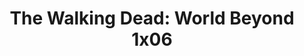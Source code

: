 ---
layout: episodios
title: "The Walking Dead: World Beyond 1x06"
url_serie_padre: 'the-walking-dead-world-beyond/temporada-1'
category: 'series'
capitulo: 'yes'
anio: '2020'
prev: 'capitulo-5'
proximo: ''
sandbox: allow-same-origin allow-forms
idioma: 'Subtitulado'
reproductor: 'fembed'
calidad: 'Full HD'
reproductores_fembed: ["https://femax20.com/v/087mlflejpqd5eg","Subtitulado","https://femax20.com/v/dkwj0cxl2zxqg1d","Subtitulado","https://v2.zplayer.live/embed/1em5k5zbue3e","Subtitulado","https://www.fembed.live/v/087mlflejpqd5eg?hls4=yes","Subtitulado","https://www.fembed.com/v/rzywphedqr-llmk","Subtitulado","https://www.fembed.com/v/2xk87i2r4xnp484","Subtitulado"]
tags:
- Terror
---